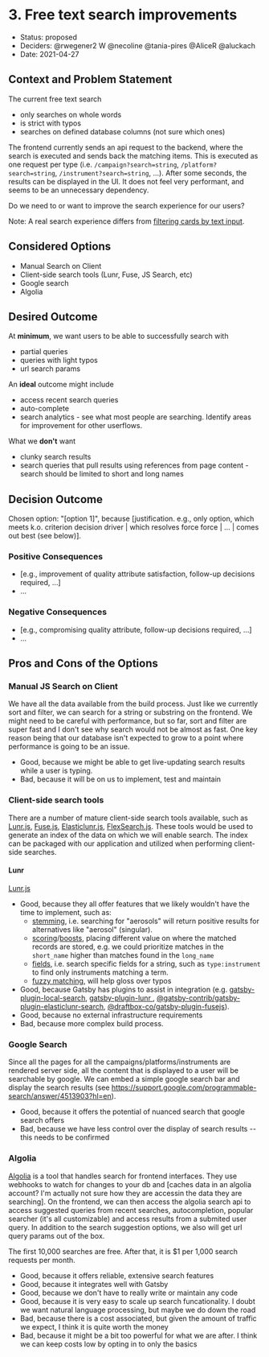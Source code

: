 # 3. Free text search improvements

- Status: proposed
- Deciders: @rwegener2 W @necoline @tania-pires @AliceR @aluckach
- Date: 2021-04-27


## Context and Problem Statement

The current free text search

- only searches on whole words
- is strict with typos
- searches on defined database columns (not sure which ones)

The frontend currently sends an api request to the backend, where the search is executed and sends back the matching items. This is executed as one request per type (i.e. `/campaign?search=string`, `/platform?search=string`, `/instrument?search=string`, ...). After some seconds, the results can be displayed in the UI. It does not feel very performant, and seems to be an unnecessary dependency.

Do we need to or want to improve the search experience for our users?

Note: A real search experience differs from [filtering cards by text input](https://github.com/NASA-IMPACT/admg-inventory/issues/257).

## Considered Options

- Manual Search on Client
- Client-side search tools (Lunr, Fuse, JS Search, etc)
- Google search
- Algolia

## Desired Outcome

At **minimum**, we want users to be able to successfully search with

- partial queries
- queries with light typos
- url search params

An **ideal** outcome might include

- access recent search queries
- auto-complete
- search analytics - see what most people are searching. Identify areas for improvement for other userflows.

What we **don't** want

- clunky search results
- search queries that pull results using references from page content - search should be limited to short and long names

## Decision Outcome

Chosen option: "[option 1]", because [justification. e.g., only option, which meets k.o. criterion decision driver | which resolves force force | … | comes out best (see below)].

### Positive Consequences <!-- optional -->

- [e.g., improvement of quality attribute satisfaction, follow-up decisions required, …]
- …

### Negative Consequences <!-- optional -->

- [e.g., compromising quality attribute, follow-up decisions required, …]
- …

## Pros and Cons of the Options <!-- optional -->

### Manual JS Search on Client

We have all the data available from the build process. Just like we currently sort and filter, we can search for a string or substring on the frontend. We might need to be careful with performance, but so far, sort and filter are super fast and I don't see why search would not be almost as fast. One key reason being that our database isn't expected to grow to a point where performance is going to be an issue.

- Good, because we might be able to get live-updating search results while a user is typing.
- Bad, because it will be on us to implement, test and maintain
  
### Client-side search tools

There are a number of mature client-side search tools available, such as [Lunr.js](https://lunrjs.com), [Fuse.js](https://fusejs.io/), [Elasticlunr.js](http://elasticlunr.com/), [FlexSearch.js](https://github.com/nextapps-de/flexsearch).  These tools would be used to generate an index of the data on which we will enable search.  The index can be packaged with our application and utilized when performing client-side searches.

#### Lunr

[Lunr.js](https://lunrjs.com)

- Good, because they all offer features that we likely wouldn't have the time to implement, such as:
  * [stemming](https://lunrjs.com/guides/core_concepts.html#stemming), i.e. searching for "aerosols" will return positive results for alternatives like "aerosol" (singular).
  * [scoring](https://lunrjs.com/guides/searching.html#scoring)/[boosts](https://lunrjs.com/guides/searching.html#boosts), placing different value on where the matched records are stored, e.g. we could prioritize matches in the `short_name` higher than matches found in the `long_name`
  * [fields](https://lunrjs.com/guides/searching.html#fields), i.e. search specific fields for a string, such as `type:instrument` to find only instruments matching a term.
  * [fuzzy matching](https://lunrjs.com/guides/searching.html#fuzzy-matches), will help gloss over typos
- Good, because Gatsby has plugins to assist in integration (e.g. [gatsby-plugin-local-search](https://www.gatsbyjs.com/plugins/gatsby-plugin-local-search/?=flexsearch), [gatsby-plugin-lunr
](https://www.gatsbyjs.com/plugins/gatsby-plugin-lunr/), [@gatsby-contrib/gatsby-plugin-elasticlunr-search](https://www.gatsbyjs.com/plugins/@gatsby-contrib/gatsby-plugin-elasticlunr-search/), [@draftbox-co/gatsby-plugin-fusejs](https://www.gatsbyjs.com/plugins/@draftbox-co/gatsby-plugin-fusejs/)).
- Good, because no external infrastructure requirements
- Bad, because more complex build process.


### Google Search

Since all the pages for all the campaigns/platforms/instruments are rendered server side, all the content that is displayed to a user will be searchable by google. We can embed a simple google search bar and display the search results (see https://support.google.com/programmable-search/answer/4513903?hl=en).

- Good, because it offers the potential of nuanced search that google search offers
- Bad, because we have less control over the display of search results -- this needs to be confirmed


### Algolia

[Algolia](https://www.algolia.com/) is a tool that handles search for frontend interfaces. They use webhooks to watch for changes to your db and [caches data in an algolia account? I'm actually not sure how they are accessin the data they are searching].
On the frontend, we can then access the algolia search api to access suggested queries from recent searches, autocompletion, popular searcher (it's all customizable) and access results from a submited user query. In addition to the search suggestion options, we also will get url query params out of the box.

The first 10,000 searches are free. After that, it is $1 per 1,000 search requests per month.

- Good, because it offers reliable, extensive search features
- Good, because it integrates well with Gatsby
- Good, because we don't have to really write or maintain any code
- Good, because it is very easy to scale up search funcationality. I doubt we want natural language processing, but maybe we do down the road
- Bad, because there is a cost associated, but given the amount of traffic we expect, I think it is quite worth the money
- Bad, because it might be a bit too powerful for what we are after. I think we can keep costs low by opting in to only the basics
